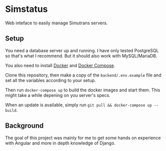 # Simstatus

Web inteface to easily manage Simutrans servers.

## Setup

You need a database server up and running. I have only tested PostgreSQL so that's what I recommend. But it should also work with MySQL/MariaDB.

You also need to install [Docker](https://docs.docker.com/install/) and [Docker Compose](https://docs.docker.com/compose/install/).

Clone this repository, then make a copy of the `backend/.env.example` file and set all the variables according to your setup.

Then run `docker-compose up` to build the docker images and start them. This might take a while depening on you server's specs.

When an update is available, simply run `git pull && docker-compose up --build`.

## Background

The goal of this project was mainly for me to get some hands on experience with Angular and more in depth knowledge of Django.
